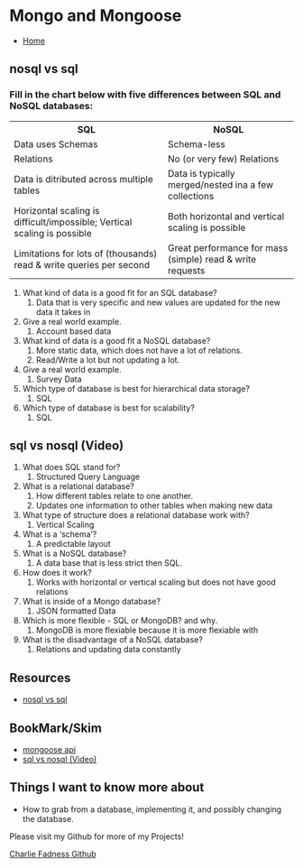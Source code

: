 # Mongo and Mongoose

- [Home](https://fadnesscharlie.github.io/reading-notes/301/)

## nosql vs sql

### Fill in the chart below with five differences between SQL and NoSQL databases:

<table style="width:100%">
  <tr>
    <th>SQL</th>
    <th>NoSQL</th> 
  </tr>
  <tr>
    <td>Data uses Schemas</td>
    <td>Schema-less</td>
  </tr>
  <tr>
    <td>Relations</td>
    <td>No (or very few) Relations</td>
  </tr>
  <tr>
    <td>Data is ditributed across multiple tables</td>
    <td>Data is typically merged/nested ina a few collections</td>
  </tr>
  <tr>
    <td>Horizontal scaling is difficult/impossible;
    Vertical scaling is possible</td>
    <td>Both horizontal and vertical scaling is possible</td>
  </tr>
  <tr>
    <td>Limitations for lots of (thousands)
     read & write queries per second</td>
    <td>Great performance for mass (simple) read & write requests</td>
  </tr>
</table>
 	 
 	 
1. What kind of data is a good fit for an SQL database?
   1. Data that is very specific and new values are updated for the new data it takes in
2. Give a real world example.
   1. Account based data
3. What kind of data is a good fit a NoSQL database?
   1. More static data, which does not have a lot of relations.
   2. Read/Write a lot but not updating a lot.
4. Give a real world example.
   1. Survey Data
5. Which type of database is best for hierarchical data storage?
   1. SQL
6. Which type of database is best for scalability?
   1. SQL

## sql vs nosql (Video)

1. What does SQL stand for?
   1. Structured Query Language
2. What is a relational database?
   1. How different tables relate to one another.
   2. Updates one information to other tables when making new data
3. What type of structure does a relational database work with?
   1. Vertical Scaling
4. What is a ‘schema’?
   1. A predictable layout
5. What is a NoSQL database?
   1. A data base that is less strict then SQL.
6. How does it work?
   1. Works with horizontal or vertical scaling but does not have good relations
7. What is inside of a Mongo database?
   1. JSON formatted Data
8. Which is more flexible - SQL or MongoDB? and why.
   1. MongoDB is more flexiable because it is more flexiable with
9. What is the disadvantage of a NoSQL database?
   1. Relations and updating data constantly

## Resources

- [nosql vs sql](https://www.thegeekstuff.com/2014/01/sql-vs-nosql-db/?utm_source=tuicool)

## BookMark/Skim

- [mongoose api](https://mongoosejs.com/docs/api.html#Model)
- [sql vs nosql (Video)](https://www.youtube.com/watch?v=ZS_kXvOeQ5Y)

## Things I want to know more about

- How to grab from a database, implementing it, and possibly changing the database. 

Please visit my Github for more of my Projects!

[Charlie Fadness Github](https://github.com/fadnesscharlie)
